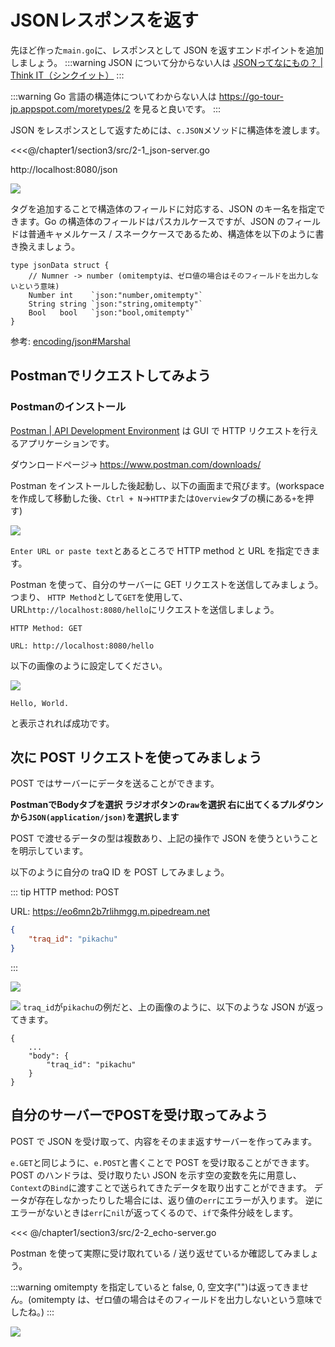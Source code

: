 # JSONレスポンスを返す

先ほど作った`main.go`に、レスポンスとして JSON を返すエンドポイントを追加しましょう。
:::warning
JSON について分からない人は
[JSONってなにもの？ | Think IT（シンクイット）](https://thinkit.co.jp/article/70/1)
:::

:::warning
Go 言語の構造体についてわからない人は
https://go-tour-jp.appspot.com/moretypes/2
を見ると良いです。
:::

JSON をレスポンスとして返すためには、`c.JSON`メソッドに構造体を渡します。

<<<@/chapter1/section3/src/2-1_json-server.go

http://localhost:8080/json

![](assets/json_server.png)

タグを追加することで構造体のフィールドに対応する、JSON のキー名を指定できます。Go の構造体のフィールドはパスカルケースですが、JSON のフィールドは普通キャメルケース / スネークケースであるため、構造体を以下のように書き換えましょう。

```go=
type jsonData struct {
    // Numner -> number (omitemptyは、ゼロ値の場合はそのフィールドを出力しないという意味)
	Number int    `json:"number,omitempty"`
	String string `json:"string,omitempty"`
	Bool   bool   `json:"bool,omitempty"`
}
```

参考: [encoding/json#Marshal](https://pkg.go.dev/encoding/json#Marshal)

## Postmanでリクエストしてみよう

### Postmanのインストール
[Postman | API Development Environment](https://www.getpostman.com/) は GUI で HTTP リクエストを行えるアプリケーションです。

ダウンロードページ→ https://www.postman.com/downloads/

Postman をインストールした後起動し、以下の画面まで飛びます。(workspace を作成して移動した後、`Ctrl + N`→`HTTP`または`Overview`タブの横にある`+`を押す)

![](assets/postman.png)

`Enter URL or paste text`とあるところで HTTP method と URL を指定できます。

Postman を使って、自分のサーバーに GET リクエストを送信してみましょう。つまり、
`HTTP Method`として`GET`を使用して、URL`http://localhost:8080/hello`にリクエストを送信しましょう。
```
HTTP Method: GET

URL: http://localhost:8080/hello
```
以下の画像のように設定してください。

![](assets/postman-hello.png)

```
Hello, World.
```
と表示されれば成功です。

## 次に POST リクエストを使ってみましょう

POST ではサーバーにデータを送ることができます。

**PostmanでBodyタブを選択
ラジオボタンの`raw`を選択
右に出てくるプルダウンから`JSON(application/json)`を選択します**

POST で渡せるデータの型は複数あり、上記の操作で JSON を使うということを明示しています。

以下のように自分の traQ ID を POST してみましょう。

::: tip
HTTP method: POST

URL: https://eo6mn2b7rlihmgg.m.pipedream.net

```json
{
    "traq_id": "pikachu"
}
```
:::

![](assets/postman-post.png)

![](assets/postman-response.png)
`traq_id`が`pikachu`の例だと、上の画像のように、以下のような JSON が返ってきます。
```
{
    ...
    "body": {
        "traq_id": "pikachu"
    }
}
```

<!--
inspectある?
から自分のtraQ IDがあるか確認してみましょう
-->

## 自分のサーバーでPOSTを受け取ってみよう

POST で JSON を受け取って、内容をそのまま返すサーバーを作ってみます。

`e.GET`と同じように、`e.POST`と書くことで POST を受け取ることができます。
POST のハンドラは、受け取りたい JSON を示す空の変数を先に用意し、`Context`の`Bind`に渡すことで送られてきたデータを取り出すことができます。
データが存在しなかったりした場合には、返り値の`err`にエラーが入ります。
逆にエラーがないときは`err`に`nil`が返ってくるので、`if`で条件分岐をします。

<<< @/chapter1/section3/src/2-2_echo-server.go

Postman を使って実際に受け取れている / 送り返せているか確認してみましょう。

:::warning
omitempty を指定していると false, 0, 空文字("")は返ってきません。(omitempty は、ゼロ値の場合はそのフィールドを出力しないという意味でしたね。)
:::

![](assets/postman-echo.png)
